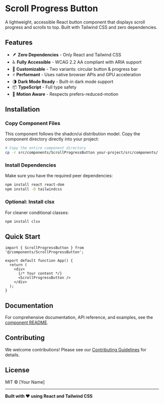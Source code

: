 # Scroll Progress Button

A lightweight, accessible React button component that displays scroll progress and scrolls to top. Built with Tailwind CSS and zero dependencies.

## Features

- 🪶 **Zero Dependencies** - Only React and Tailwind CSS
- ♿️ **Fully Accessible** - WCAG 2.2 AA compliant with ARIA support
- 🎨 **Customizable** - Two variants: circular button & progress bar
- ⚡️ **Performant** - Uses native browser APIs and GPU acceleration
- 🌗 **Dark Mode Ready** - Built-in dark mode support
- 📦 **TypeScript** - Full type safety
- 🎯 **Motion Aware** - Respects prefers-reduced-motion

## Installation

### Copy Component Files

This component follows the shadcn/ui distribution model. Copy the component directory directly into your project:

```bash
# Copy the entire component directory
cp -r src/components/ScrollProgressButton your-project/src/components/
```

### Install Dependencies

Make sure you have the required peer dependencies:

```bash
npm install react react-dom
npm install -D tailwindcss
```

### Optional: Install clsx

For cleaner conditional classes:

```bash
npm install clsx
```

## Quick Start

```tsx
import { ScrollProgressButton } from '@/components/ScrollProgressButton';

export default function App() {
  return (
    <div>
      {/* Your content */}
      <ScrollProgressButton />
    </div>
  );
}
```

## Documentation

For comprehensive documentation, API reference, and examples, see the [component README](src/components/ScrollProgressButton/README.md).

## Contributing

We welcome contributions! Please see our [Contributing Guidelines](CONTRIBUTING.md) for details.

## License

MIT © [Your Name]

---

**Built with ❤️ using React and Tailwind CSS**
